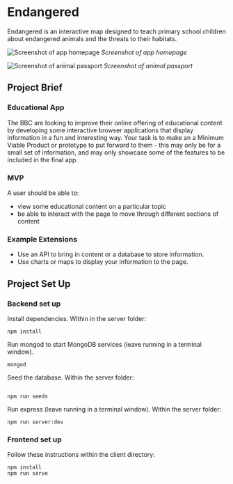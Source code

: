 # Endangered
Endangered is an interactive map designed to teach primary school children about endangered animals and the threats to their habitats.

![Screenshot of app homepage](/client/src/assets/homePage.png)
*Screenshot of app homepage*

![Screenshot of animal passport](/client/src/assets/aPassport.png)
*Screenshot of animal passport*



## Project Brief
### Educational App
The BBC are looking to improve their online offering of educational content by developing some interactive browser applications that display information in a fun and interesting way. Your task is to make an a Minimum Viable Product or prototype to put forward to them - this may only be for a small set of information, and may only showcase some of the features to be included in the final app.

### MVP
A user should be able to:

- view some educational content on a particular topic
- be able to interact with the page to move through different sections of content

### Example Extensions
- Use an API to bring in content or a database to store information.
- Use charts or maps to display your information to the page.

## Project Set Up
### Backend set up

Install dependencies. Within in the server folder:

```
npm install
```

Run mongod to start MongoDB services (leave running in a terminal window).

```
mongod
```

Seed the database.  Within the server folder:

```

npm run seeds
```

Run express (leave running in a terminal window).  Within the server folder:

```
npm run server:dev
```

### Frontend set up

Follow these instructions within the client directory:

```
npm install
npm run serve
```

